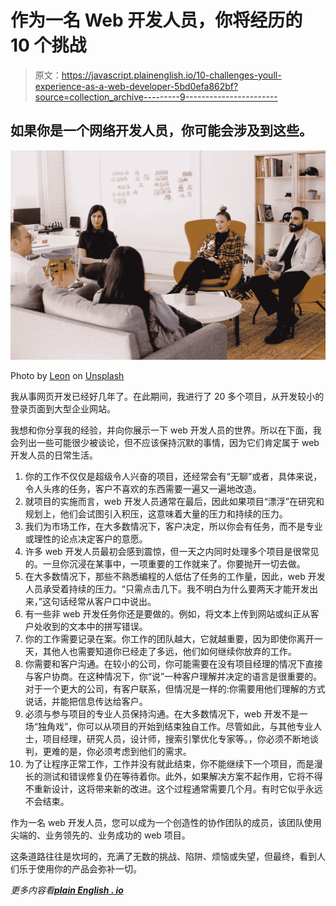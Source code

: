 # 作为一名 Web 开发人员，你将经历的 10 个挑战

> 原文：<https://javascript.plainenglish.io/10-challenges-youll-experience-as-a-web-developer-5bd0efa862bf?source=collection_archive---------9----------------------->

## 如果你是一个网络开发人员，你可能会涉及到这些。

![](img/1fac36cb249b774af6530ff7dd30987d.png)

Photo by [Leon](https://unsplash.com/@myleon?utm_source=medium&utm_medium=referral) on [Unsplash](https://unsplash.com?utm_source=medium&utm_medium=referral)

我从事网页开发已经好几年了。在此期间，我进行了 20 多个项目，从开发较小的登录页面到大型企业网站。

我想和你分享我的经验，并向你展示一下 web 开发人员的世界。所以在下面，我会列出一些可能很少被谈论，但不应该保持沉默的事情，因为它们肯定属于 web 开发人员的日常生活。

1.  你的工作不仅仅是超级令人兴奋的项目，还经常会有“无聊”或者，具体来说，令人头疼的任务，客户不喜欢的东西需要一遍又一遍地改造。
2.  就项目的实施而言，web 开发人员通常在最后，因此如果项目“漂浮”在研究和规划上，他们会试图引入积压，这意味着大量的压力和持续的压力。
3.  我们为市场工作，在大多数情况下，客户决定，所以你会有任务，而不是专业或理性的论点决定客户的意愿。
4.  许多 web 开发人员最初会感到震惊，但一天之内同时处理多个项目是很常见的。一旦你沉浸在某事中，一项重要的工作就来了。你要抛开一切去做。
5.  在大多数情况下，那些不熟悉编程的人低估了任务的工作量，因此，web 开发人员承受着持续的压力。“只需点击几下。我不明白为什么要两天才能开发出来，”这句话经常从客户口中说出。
6.  有一些非 web 开发任务你还是要做的。例如，将文本上传到网站或纠正从客户处收到的文本中的拼写错误。
7.  你的工作需要记录在案。你工作的团队越大，它就越重要，因为即使你离开一天，其他人也需要知道你已经走了多远，他们如何继续你放弃的工作。
8.  你需要和客户沟通。在较小的公司，你可能需要在没有项目经理的情况下直接与客户协商。在这种情况下，你“说”一种客户理解并决定的语言是很重要的。对于一个更大的公司，有客户联系，但情况是一样的:你需要用他们理解的方式说话，并能把信息传达给客户。
9.  必须与参与项目的专业人员保持沟通。在大多数情况下，web 开发不是一场“独角戏”，你可以从项目的开始到结束独自工作。尽管如此，与其他专业人士，项目经理，研究人员，设计师，搜索引擎优化专家等。，你必须不断地谈判，更难的是，你必须考虑到他们的需求。
10.  为了让程序正常工作，工作并没有就此结束，你不能继续下一个项目，而是漫长的测试和错误修复仍在等待着你。此外，如果解决方案不起作用，它将不得不重新设计，这将带来新的改进。这个过程通常需要几个月。有时它似乎永远不会结束。

作为一名 web 开发人员，您可以成为一个创造性的协作团队的成员，该团队使用尖端的、业务领先的、业务成功的 web 项目。

这条道路往往是坎坷的，充满了无数的挑战、陷阱、烦恼或失望，但最终，看到人们乐于使用你的产品会弥补一切。

*更多内容看*[***plain English . io***](http://plainenglish.io)